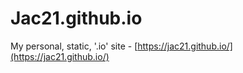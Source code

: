 # Jac21.github.io
My personal, static, '.io' site - [https://jac21.github.io/](https://jac21.github.io/)
